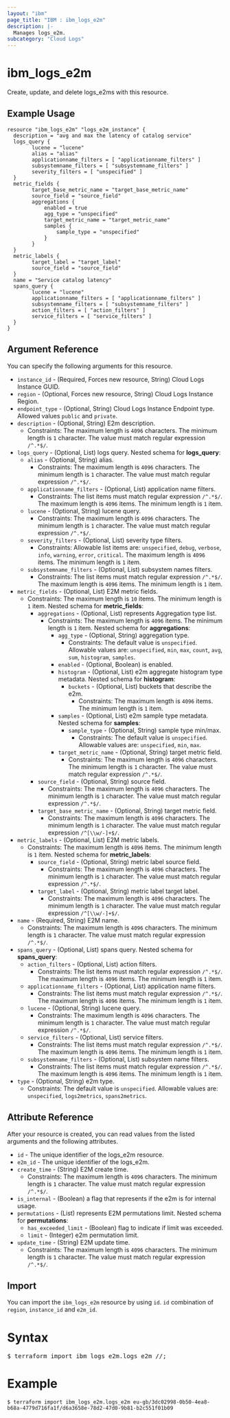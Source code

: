 ```yaml
---
layout: "ibm"
page_title: "IBM : ibm_logs_e2m"
description: |-
  Manages logs_e2m.
subcategory: "Cloud Logs"
---
```


# ibm_logs_e2m

Create, update, and delete logs_e2ms with this resource.

## Example Usage

```hcl
resource "ibm_logs_e2m" "logs_e2m_instance" {
  description = "avg and max the latency of catalog service"
  logs_query {
		lucene = "lucene"
		alias = "alias"
		applicationname_filters = [ "applicationname_filters" ]
		subsystemname_filters = [ "subsystemname_filters" ]
		severity_filters = [ "unspecified" ]
  }
  metric_fields {
		target_base_metric_name = "target_base_metric_name"
		source_field = "source_field"
		aggregations {
			enabled = true
			agg_type = "unspecified"
			target_metric_name = "target_metric_name"
			samples {
				sample_type = "unspecified"
			}
		}
  }
  metric_labels {
		target_label = "target_label"
		source_field = "source_field"
  }
  name = "Service catalog latency"
  spans_query {
		lucene = "lucene"
		applicationname_filters = [ "applicationname_filters" ]
		subsystemname_filters = [ "subsystemname_filters" ]
		action_filters = [ "action_filters" ]
		service_filters = [ "service_filters" ]
  }
}
```

## Argument Reference

You can specify the following arguments for this resource.

* `instance_id` - (Required, Forces new resource, String)  Cloud Logs Instance GUID.
* `region` - (Optional, Forces new resource, String) Cloud Logs Instance Region.
* `endpoint_type` - (Optional, String) Cloud Logs Instance Endpoint type. Allowed values `public` and `private`.
* `description` - (Optional, String) E2m description.
  * Constraints: The maximum length is `4096` characters. The minimum length is `1` character. The value must match regular expression `/^.*$/`.
* `logs_query` - (Optional, List) logs query.
Nested schema for **logs_query**:
	* `alias` - (Optional, String) alias.
	  * Constraints: The maximum length is `4096` characters. The minimum length is `1` character. The value must match regular expression `/^.*$/`.
	* `applicationname_filters` - (Optional, List) application name filters.
	  * Constraints: The list items must match regular expression `/^.*$/`. The maximum length is `4096` items. The minimum length is `1` item.
	* `lucene` - (Optional, String) lucene query.
	  * Constraints: The maximum length is `4096` characters. The minimum length is `1` character. The value must match regular expression `/^.*$/`.
	* `severity_filters` - (Optional, List) severity type filters.
	  * Constraints: Allowable list items are: `unspecified`, `debug`, `verbose`, `info`, `warning`, `error`, `critical`. The maximum length is `4096` items. The minimum length is `1` item.
	* `subsystemname_filters` - (Optional, List) subsystem names filters.
	  * Constraints: The list items must match regular expression `/^.*$/`. The maximum length is `4096` items. The minimum length is `1` item.
* `metric_fields` - (Optional, List) E2M metric fields.
  * Constraints: The maximum length is `10` items. The minimum length is `1` item.
Nested schema for **metric_fields**:
	* `aggregations` - (Optional, List) represents Aggregation type list.
	  * Constraints: The maximum length is `4096` items. The minimum length is `1` item.
	Nested schema for **aggregations**:
		* `agg_type` - (Optional, String) aggregation type.
		  * Constraints: The default value is `unspecified`. Allowable values are: `unspecified`, `min`, `max`, `count`, `avg`, `sum`, `histogram`, `samples`.
		* `enabled` - (Optional, Boolean) is enabled.
		* `histogram` - (Optional, List) e2m aggregate histogram type metadata.
		Nested schema for **histogram**:
			* `buckets` - (Optional, List) buckets that describe the e2m.
			  * Constraints: The maximum length is `4096` items. The minimum length is `1` item.
		* `samples` - (Optional, List) e2m sample type metadata.
		Nested schema for **samples**:
			* `sample_type` - (Optional, String) sample type min/max.
			  * Constraints: The default value is `unspecified`. Allowable values are: `unspecified`, `min`, `max`.
		* `target_metric_name` - (Optional, String) target metric field.
		  * Constraints: The maximum length is `4096` characters. The minimum length is `1` character. The value must match regular expression `/^.*$/`.
	* `source_field` - (Optional, String) source field.
	  * Constraints: The maximum length is `4096` characters. The minimum length is `1` character. The value must match regular expression `/^.*$/`.
	* `target_base_metric_name` - (Optional, String) target metric field.
	  * Constraints: The maximum length is `4096` characters. The minimum length is `1` character. The value must match regular expression `/^[\\w/-]+$/`.
* `metric_labels` - (Optional, List) E2M metric labels.
  * Constraints: The maximum length is `4096` items. The minimum length is `1` item.
Nested schema for **metric_labels**:
	* `source_field` - (Optional, String) metric label source field.
	  * Constraints: The maximum length is `4096` characters. The minimum length is `1` character. The value must match regular expression `/^.*$/`.
	* `target_label` - (Optional, String) metric label target label.
	  * Constraints: The maximum length is `4096` characters. The minimum length is `1` character. The value must match regular expression `/^[\\w/-]+$/`.
* `name` - (Required, String) E2M name.
  * Constraints: The maximum length is `4096` characters. The minimum length is `1` character. The value must match regular expression `/^.*$/`.
* `spans_query` - (Optional, List) spans query.
Nested schema for **spans_query**:
	* `action_filters` - (Optional, List) action filters.
	  * Constraints: The list items must match regular expression `/^.*$/`. The maximum length is `4096` items. The minimum length is `1` item.
	* `applicationname_filters` - (Optional, List) application name filters.
	  * Constraints: The list items must match regular expression `/^.*$/`. The maximum length is `4096` items. The minimum length is `1` item.
	* `lucene` - (Optional, String) lucene query.
	  * Constraints: The maximum length is `4096` characters. The minimum length is `1` character. The value must match regular expression `/^.*$/`.
	* `service_filters` - (Optional, List) service filters.
	  * Constraints: The list items must match regular expression `/^.*$/`. The maximum length is `4096` items. The minimum length is `1` item.
	* `subsystemname_filters` - (Optional, List) subsystem name filters.
	  * Constraints: The list items must match regular expression `/^.*$/`. The maximum length is `4096` items. The minimum length is `1` item.
* `type` - (Optional, String) e2m type.
  * Constraints: The default value is `unspecified`. Allowable values are: `unspecified`, `logs2metrics`, `spans2metrics`.

## Attribute Reference

After your resource is created, you can read values from the listed arguments and the following attributes.

* `id` - The unique identifier of the logs_e2m resource.
* `e2m_id` - The unique identifier of the logs_e2m.
* `create_time` - (String) E2M create time.
  * Constraints: The maximum length is `4096` characters. The minimum length is `1` character. The value must match regular expression `/^.*$/`.
* `is_internal` - (Boolean) a flag that represents if the e2m is for internal usage.
* `permutations` - (List) represents E2M permutations limit.
Nested schema for **permutations**:
	* `has_exceeded_limit` - (Boolean) flag to indicate if limit was exceeded.
	* `limit` - (Integer) e2m permutation limit.
* `update_time` - (String) E2M update time.
  * Constraints: The maximum length is `4096` characters. The minimum length is `1` character. The value must match regular expression `/^.*$/`.


## Import

You can import the `ibm_logs_e2m` resource by using `id`. `id` combination of `region`, `instance_id` and `e2m_id`.

# Syntax
<pre>
$ terraform import ibm_logs_e2m.logs_e2m <region>/<instance_id>/<e2m_id>;
</pre>

# Example
```
$ terraform import ibm_logs_e2m.logs_e2m eu-gb/3dc02998-0b50-4ea8-b68a-4779d716fa1f/d6a3658e-78d2-47d0-9b81-b2c551f01b09
```
